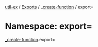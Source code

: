 [util-ex](../README.md) / [Exports](../modules.md) / [\_create-function](create_function.md) / export=

# Namespace: export=

[\_create-function](create_function.md).export=
